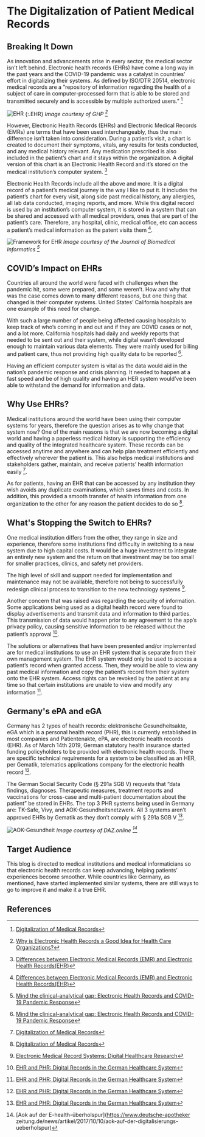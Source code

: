 # The Digitalization of Patient Medical Records

## Breaking It Down

  As innovation and advancements arise in every sector, the medical sector isn’t left behind. Electronic health records (EHRs) have come a long way in the past years and the COVID-19 pandemic was a catalyst in countries’ effort in digitalizing their systems. As defined by ISO/DTR 20514, electronic medical records are a ”repository of information regarding the health of a subject of care in computer-processed form that is able to be stored and transmitted securely and is accessible by multiple authorized users.” [^2] 

![EHR](images/EHR.jpg)
{:.EHR}
*Image courtesy of GHP [^6]*

  However, Electronic Health Records (EHRs) and Electronic Medical Records (EMRs) are terms that have been used interchangeably, thus the main difference isn’t taken into consideration. During a patient’s visit, a chart is created to document their symptoms, vitals, any results for tests conducted, and any medical history relevant. Any medication prescribed is also included in the patient’s chart and it stays within the organization. A digital version of this chart is an Electronic Health Record and it’s stored on the medical institution’s computer system. [^3]

Electronic Health Records include all the above and more. It is a digital record of a patient’s medical journey is the way I like to put it. It includes the patient’s chart for every visit, along side past medical history, any allergies, all lab data conducted, imaging reports, and more. While this digital record is used by an institution’s computer system, it is stored in a system that can be shared and accessed with all medical providers, ones that are part of the patient’s care. Therefore, any hospital, clinic, medical office, etc can access a patient’s medical information as the patent visits them [^3].

![Framework for EHR](images/Framework_EHR.jpg)
*Image courtesy of the Journal of Biomedical Informatics [^5]*

## COVID’s Impact on EHRs
Countries all around the world were faced with challenges when the pandemic hit, some were prepared, and some weren’t. How and why that was the case comes down to many different reasons, but one thing that changed is their computer systems. United States’ California hospitals are one example of this need for change. 

With such a large number of people being affected causing hospitals to keep track of who’s coming in and out and if they are COVID cases or not, and a lot more. California hospitals had daily and weekly reports that needed to be sent out and their system, while digital wasn’t developed enough to maintain various data elements. They were mainly used for billing and patient care, thus not providing high quality data to be reported [^5]. 

Having an efficient computer system is vital as the data would aid in the nation’s pandemic response and crisis planning. It needed to happen at a fast speed and be of high quality and having an HER system would’ve been able to withstand the demand for information and data.

## Why Use EHRs?
Medical institutions around the world have been using their computer systems for years, therefore the question arises as to why change that system now? One of the main reasons is that we are now becoming a digital world and having a paperless medical history is supporting the efficiency and quality of the integrated healthcare system. These records can be accessed anytime and anywhere and can help plan treatment efficiently and effectively wherever the patient is. This also helps medical institutions and stakeholders gather, maintain, and receive patients’ health information easily [^2].

As for patients, having an EHR that can be accessed by any institution they wish avoids any duplicate examinations, which saves times and costs. In addition, this provided a smooth transfer of health information from one organization to the other for any reason the patient decides to do so [^2].

## What's Stopping the Switch to EHRs?
One medical institution differs from the other, they range in size and experience, therefore some institutions find difficulty in switching to a new system due to high capital costs. It would be a huge investment to integrate an entirely new system and the return on that investment may be too small for smaller practices, clinics, and safety net providers.

The high level of skill and support needed for implementation and maintenance may not be available, therefore not being to successfully redesign clinical process to transition to the new technology systems [^1].

Another concern that was raised was regarding the security of information. Some applications being used as a digital health record were found to display advertisements and transmit data and information to third parties. This transmission of data would happen prior to any agreement to the app’s privacy policy, causing sensitive information to be released without the patient’s approval [^4].

The solutions or alternatives that have been presented and/or implemented are for medical institutions to use an EHR system that is separate from their own management system. The EHR system would only be used to access a patient’s record when granted access. Then, they would be able to view any past medical information and copy the patient’s record from their system onto the EHR system. Access rights can be revoked by the patient at any time so that certain institutions are unable to view and modify any information [^4].

## Germany's ePA and eGA

Germany has 2 types of health records: elektronische Gesundheitsakte, eGA which is a personal health record (PHR), this is currently established in most companies and Patientenakte, ePA, are electronic health records (EHR). As of March 14th 2019, German statutory health insurance started funding policyholders to be provided with electronic health records. There are specific technical requirements for a system to be classified as an HER, per Gematik, telematics applications company for the electronic health record [^4].

The German Social Security Code (§ 291a SGB V) requests that “data findings, diagnoses. Therapeutic measures, treatment reports and vaccinations for cross-case and multi-patient documentation about the patient” be stored in EHRs. The top 3 PHR systems being used in Germany are: TK-Safe, Vivy, and AOK-Gesundheitsnetzwerk. All 3 systems aren’t approved EHRs by Gematik as they don’t comply with § 291a SGB V [^4].

![AOK-Gesundheit](images/AOK.png)
*Image courtesy of DAZ.online [^7]*

## Target Audience
This blog is directed to medical institutions and medical informaticians so that electronic health records can keep advancing, helping patients’ experiences become smoother. While countries like Germany, as mentioned, have started implemented similar systems, there are still ways to go to improve it and make it a true EHR.

## References

[^1]: [Electronic Medical Record Systems: Digital Healthcare Research](https://digital.ahrq.gov/electronic-medical-record-systems)
[^2]: [Digitalization of Medical Records](https://www.smart-academy.in/blog/digitalization-of-medical-records/)
[^3]: [Differences between Electronic Medical Records (EMR) and Electronic Health Records(EHR)](https://prohealthware.com/differences-between-electronic-medical-records-emr-and-electronic-health-records-ehr/)
[^4]: [EHR and PHR: Digital Records in the German Healthcare System](https://www.gesundheitsindustrie-bw.de/en/article/news/ehr-and-phr-digital-records-in-the-german-healthcare-system)
[^5]: [Mind the clinical-analytical gap: Electronic Health Records and COVID-19 Pandemic Response](https://doi.org/10.1016/j.jbi.2021.103715)
[^6]: [Why is Electronic Health Records a Good Idea for Health Care Organizations?](https://www.ghp-news.com/why-is-electronic-health-record-a-good-idea-for-health-care-organisations/)
[^7]: [Aok auf der E-health-überholspur](https://www.deutsche-apotheker zeitung.de/news/artikel/2017/10/10/aok-auf-der-digitalisierungs-ueberholspur)
